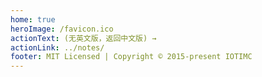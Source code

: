 ```yaml
---
home: true
heroImage: /favicon.ico
actionText: (无英文版，返回中文版) →
actionLink: ../notes/
footer: MIT Licensed | Copyright © 2015-present IOTIMC
---
```


